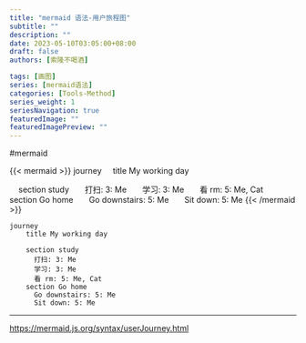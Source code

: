 ```yaml
---
title: "mermaid 语法-用户旅程图"
subtitle: ""
description: ""
date: 2023-05-10T03:05:00+08:00
draft: false
authors: [索隆不喝酒]

tags: [画图]
series: [mermaid语法]
categories: [Tools-Method]
series_weight: 1
seriesNavigation: true
featuredImage: ""
featuredImagePreview: ""
---
```

<!--more-->
#mermaid 

{{< mermaid >}}
journey
    title My working day
  
    section study
      打扫: 3: Me
      学习: 3: Me
      看 rm: 5: Me, Cat
    section Go home
      Go downstairs: 5: Me
      Sit down: 5: Me
{{< /mermaid >}}
```
journey
    title My working day
  
    section study
      打扫: 3: Me
      学习: 3: Me
      看 rm: 5: Me, Cat
    section Go home
      Go downstairs: 5: Me
      Sit down: 5: Me
```

---
https://mermaid.js.org/syntax/userJourney.html